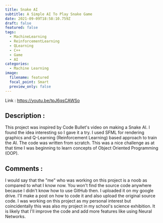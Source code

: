 ```yaml
---
title: Snake AI
subtitle: A Simple AI To Play Snake Game
date: 2021-09-09T18:58:10.759Z
draft: false
featured: false
tags:
  - MachineLearning
  - ReinforcementLearning
  - QLearning
  - C++
  - Game
  - AI
categories:
  - Machine Learning
image:
  filename: featured
  focal_point: Smart
  preview_only: false
---
```

Link : <https://youtu.be/tpJ6qsCAWSo>

## Description :

This project was inspired by Code Bullet's video on making a Snake AI. I found the idea interesting so I gave it a try. I used SFML for rendering graphics and Q-Learning (Reinforcement Learning) based approach to train the AI. The code was written from scratch. This was a nice challenge as at that time I was beginning to learn concepts of Object Oriented Programming (OOP).

## Comments :

I would say that the "me" who was working on this project is a noob as compared to what I know now. You won't find the source code anywhere because I didn't know how to use GitHub then. I uploaded it on my google drive. I'll make a post on how to code it and also upload the original source code. I was working on this project as my personal interest but coincidentally this was also my project in my school's science exhibition.
It is likely that I'll improve the code and add more features like using Neural Networks.